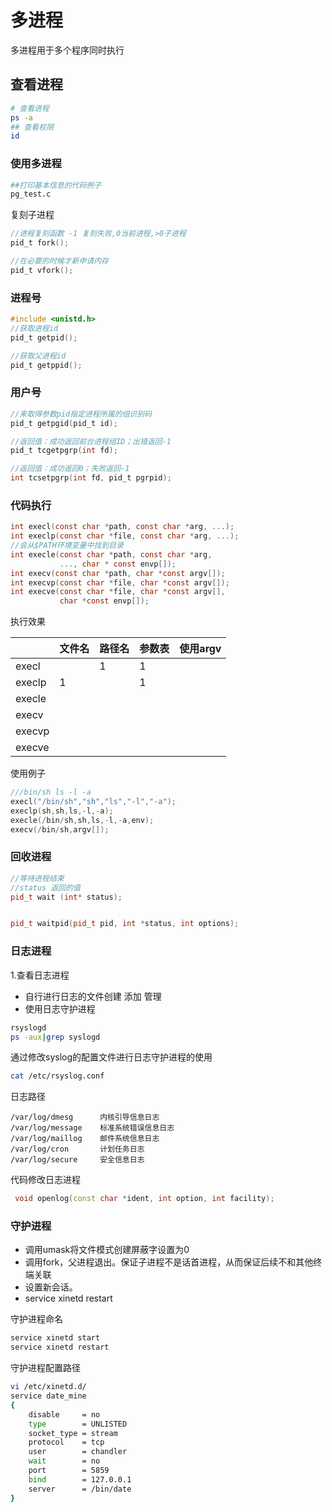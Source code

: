 # 多进程

多进程用于多个程序同时执行

## 查看进程

```sh
# 查看进程
ps -a
## 查看权限
id 
```

### 使用多进程

```sh
##打印基本信息的代码例子
pg_test.c 
```

复刻子进程

```c
//进程复刻函数 -1 复刻失败,0当前进程,>0子进程
pid_t fork();

//在必要的时候才新申请内存
pid_t vfork(); 
```

### 进程号

```c
#include <unistd.h>
//获取进程id
pid_t getpid();

//获取父进程id
pid_t getppid();
```

### 用户号

```c
//来取得参数pid指定进程所属的组识别码
pid_t getpgid(pid_t id);

//返回值：成功返回前台进程组ID；出错返回-1
pid_t tcgetpgrp(int fd);

//返回值：成功返回0；失败返回-1
int tcsetpgrp(int fd, pid_t pgrpid);
```



### 代码执行

```c
int execl(const char *path, const char *arg, ...);
int execlp(const char *file, const char *arg, ...);
//会从$PATH环境变量中找到目录
int execle(const char *path, const char *arg,
           ..., char * const envp[]);
int execv(const char *path, char *const argv[]);
int execvp(const char *file, char *const argv[]);
int execve(const char *file, char *const argv[],
           char *const envp[]);
```

执行效果

|        | 文件名 | 路径名 | 参数表 | 使用argv |
| ------ | ------ | ------ | ------ | -------- |
| execl  |        | 1      | 1      |          |
| execlp | 1      |        | 1      |          |
| execle |        |        |        |          |
| execv  |        |        |        |          |
| execvp |        |        |        |          |
| execve |        |        |        |          |

使用例子

```c
///bin/sh ls -l -a
execl("/bin/sh","sh","ls","-l","-a");
execlp(sh,sh,ls,-l,-a);
execle(/bin/sh,sh,ls,-l,-a,env);
execv(/bin/sh,argv[]);
```

### 回收进程



```cpp
//等待进程结束 
//status 返回的值
pid_t wait (int* status);


pid_t waitpid(pid_t pid, int *status, int options);
```

### 日志进程

1.查看日志进程

* 自行进行日志的文件创建 添加 管理
* 使用日志守护进程

```sh
rsyslogd 
ps -aux|grep syslogd
```

通过修改syslog的配置文件进行日志守护进程的使用

```sh
cat /etc/rsyslog.conf
```

日志路径

```
/var/log/dmesg      内核引导信息日志
/var/log/message    标准系统错误信息日志
/var/log/maillog    邮件系统信息日志
/var/log/cron       计划任务日志
/var/log/secure     安全信息日志
```



代码修改日志进程

```cpp
 void openlog(const char *ident, int option, int facility);
```



### 守护进程

* 调用umask将文件模式创建屏蔽字设置为0
* 调用fork，父进程退出。保证子进程不是话首进程，从而保证后续不和其他终端关联
* 设置新会话。
* service xinetd restart

守护进程命名

```sh
service xinetd start
service xinetd restart
```

守护进程配置路径

```sh
vi /etc/xinetd.d/
service date_mine
{
	disable		= no
	type		= UNLISTED
	socket_type	= stream
	protocol	= tcp
	user		= chandler
	wait		= no
	port 		= 5859
	bind		= 127.0.0.1
	server		= /bin/date
}
```

